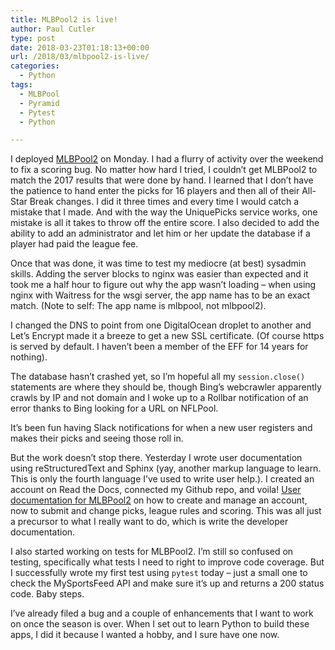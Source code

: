 ```yaml
---
title: MLBPool2 is live!
author: Paul Cutler
type: post
date: 2018-03-23T01:18:13+00:00
url: /2018/03/mlbpool2-is-live/
categories:
  - Python
tags:
  - MLBPool
  - Pyramid
  - Pytest
  - Python

---
```

I deployed [MLBPool2][1] on Monday. I had a flurry of activity over the weekend to fix a scoring bug. No matter how hard I tried, I couldn’t get MLBPool2 to match the 2017 results that were done by hand. I learned that I don’t have the patience to hand enter the picks for 16 players and then all of their All-Star Break changes. I did it three times and every time I would catch a mistake that I made. And with the way the UniquePicks service works, one mistake is all it takes to throw off the entire score. I also decided to add the ability to add an administrator and let him or her update the database if a player had paid the league fee.

Once that was done, it was time to test my mediocre (at best) sysadmin skills. Adding the server blocks to nginx was easier than expected and it took me a half hour to figure out why the app wasn’t loading &#8211; when using nginx with Waitress for the wsgi server, the app name has to be an exact match. (Note to self: The app name is mlbpool, not mlbpool2).

I changed the DNS to point from one DigitalOcean droplet to another and Let’s Encrypt made it a breeze to get a new SSL certificate. (Of course https is served by default. I haven’t been a member of the EFF for 14 years for nothing).

The database hasn’t crashed yet, so I’m hopeful all my `session.close()` statements are where they should be, though Bing’s webcrawler apparently crawls by IP and not domain and I woke up to a Rollbar notification of an error thanks to Bing looking for a URL on NFLPool.

It’s been fun having Slack notifications for when a new user registers and makes their picks and seeing those roll in.

But the work doesn’t stop there. Yesterday I wrote user documentation using reStructuredText and Sphinx (yay, another markup language to learn. This is only the fourth language I’ve used to write user help.). I created an account on Read the Docs, connected my Github repo, and voila! [User documentation for MLBPool2][2] on how to create and manage an account, now to submit and change picks, league rules and scoring. This was all just a precursor to what I really want to do, which is write the developer documentation.

I also started working on tests for MLBPool2. I’m still so confused on testing, specifically what tests I need to right to improve code coverage. But I successfully wrote my first test using `pytest` today &#8211; just a small one to check the MySportsFeed API and make sure it’s up and returns a 200 status code. Baby steps.

I’ve already filed a bug and a couple of enhancements that I want to work on once the season is over. When I set out to learn Python to build these apps, I did it because I wanted a hobby, and I sure have one now.

 [1]: https://mlbpool2.com
 [2]: http://mlbpool2.readthedocs.io/en/latest/